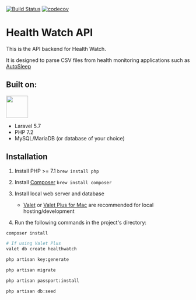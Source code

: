<a href="https://travis-ci.com/rosstafarian/health-watch-api"><img src="https://img.shields.io/travis/rosstafarian/health-watch-api/master.svg?style=for-the-badge" alt="Build Status"></a>
<a href="https://codecov.io/gh/rosstafarian/health-watch-api"><img src="https://img.shields.io/codecov/c/github/rosstafarian/health-watch-api/master.svg?style=for-the-badge" alt="codecov"></a>

# Health Watch API

This is the API backend for Health Watch. 

It is designed to parse CSV files from health monitoring applications such as [AutoSleep](http://autosleep.tantsissa.com/)

## Built on:

<img src="https://laravel.com/assets/img/components/logo-laravel.svg" height="60px">

* Laravel 5.7
* PHP 7.2
* MySQL/MariaDB (or database of your choice)

## Installation

1. Install PHP >= 7.1 `brew install php`
2. Install [Composer](https://getcomposer.org/) `brew install composer`
3. Install local web server and database
    * [Valet](https://laravel.com/docs/5.6/valet) or [Valet Plus for Mac](https://github.com/weprovide/valet-plus#installation)
are recommended for local hosting/development

4. Run the following commands in the project's directory:

```bash
composer install
```
```bash
# If using Valet Plus
valet db create healthwatch

```
```bash
php artisan key:generate
```
```bash
php artisan migrate
```
```bash
php artisan passport:install
```
```bash
php artisan db:seed
```
